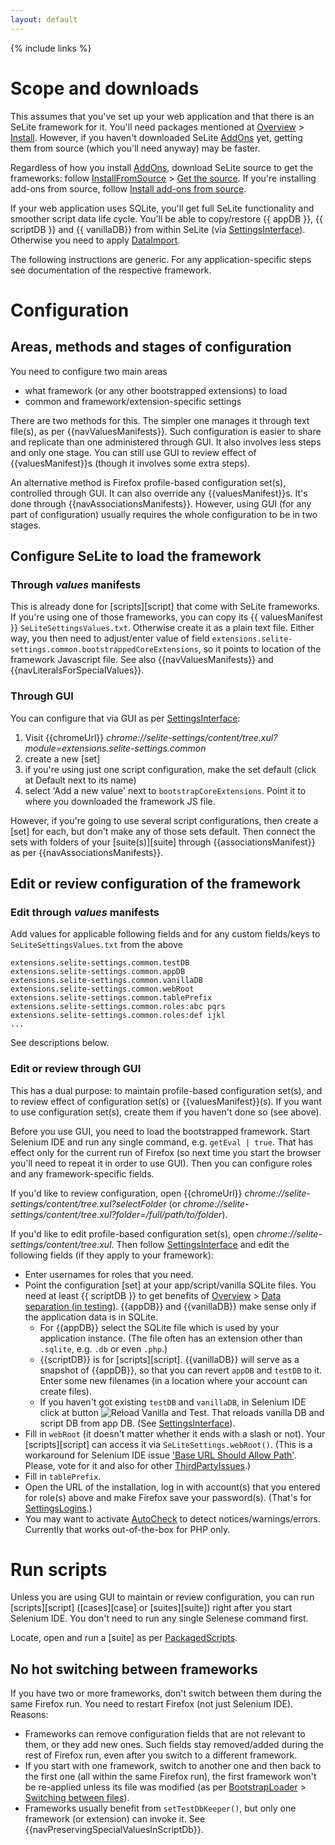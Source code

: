 ```yaml
---
layout: default
---
```

{% include links %}

# Scope and downloads #
This assumes that you've set up your web application and that there is an SeLite framework for it. You'll need packages mentioned at [Overview](./) > [Install](./#install). However, if you haven't downloaded SeLite [AddOns](AddOns) yet, getting them from source (which you'll need anyway) may be faster.

Regardless of how you install [AddOns](AddOns), download SeLite source to get the frameworks: follow [InstallFromSource](InstallFromSource) > [Get the source](InstallFromSource#get-the-source). If you're installing add-ons from source, follow [Install add-ons from source](InstallFromSource#install-add-ons-from-source).

If your web application uses SQLite, you'll get full SeLite functionality and smoother script data life cycle. You'll be able to copy/restore {{ appDB }}, {{ scriptDB }} and {{ vanillaDB}} from within SeLite (via [SettingsInterface](SettingsInterface)). Otherwise you need to apply [DataImport](DataImport).

The following instructions are generic. For any application-specific steps see documentation of the respective framework.

# Configuration #

## Areas, methods and stages of configuration ##
You need to configure two main areas

  * what framework (or any other bootstrapped extensions) to load
  * common and framework/extension-specific settings

There are two methods for this. The simpler one manages it through text file(s), as per {{navValuesManifests}}. Such configuration is easier to share and replicate than one administered through GUI. It also involves less steps and only one stage. You can still use GUI to review effect of {{valuesManifest}}s (though it involves some extra steps).

An alternative method is Firefox profile-based configuration set(s), controlled through GUI. It can also override any {{valuesManifest}}s. It's done through {{navAssociationsManifests}}. However, using GUI (for any part of configuration) usually requires the whole configuration to be in two stages.

## Configure SeLite to load the framework ##

### Through _values_ manifests ###
This is already done for [scripts][script] that come with SeLite frameworks. If you're using one of those frameworks, you can copy its {{ valuesManifest }} `SeLiteSettingsValues.txt`. Otherwise create it as a plain text file. Either way, you then need to adjust/enter value of field `extensions.selite-settings.common.bootstrappedCoreExtensions`, so it points to location of the framework Javascript file. See also {{navValuesManifests}} and {{navLiteralsForSpecialValues}}.

### Through GUI ###
<!-- @TODO eliminate or Move to SettingsInterface? -->
You can configure that via GUI as per [SettingsInterface](SettingsInterface):

  1. Visit {{chromeUrl}} _chrome://selite-settings/content/tree.xul?module=extensions.selite-settings.common_
  2. create a new [set]
  3. if you're using just one script configuration, make the set default (click at Default next to its name)
  4. select 'Add a new value' next to `bootstrapCoreExtensions`. Point it to where you downloaded the framework JS file.

However, if you're going to use several script configurations, then create a [set] for each, but don't make any of those sets default. Then connect the sets with folders of your [suite(s)][suite] through {{associationsManifest}} as per {{navAssociationsManifests}}.

## Edit or review configuration of the framework ##

### Edit through _values_ manifests ###
Add values for applicable following fields and for any custom fields/keys to `SeLiteSettingsValues.txt` from the above

```
extensions.selite-settings.common.testDB
extensions.selite-settings.common.appDB
extensions.selite-settings.common.vanillaDB
extensions.selite-settings.common.webRoot
extensions.selite-settings.common.tablePrefix
extensions.selite-settings.common.roles:abc pqrs
extensions.selite-settings.common.roles:def ijkl
...
```
See descriptions below.

### Edit or review through GUI ###
This has a dual purpose: to maintain profile-based configuration set(s), and to review effect of configuration set(s) or {{valuesManifest}}(s). If you want to use configuration set(s), create them if you haven't done so (see above).

Before you use GUI, you need to load the bootstrapped framework. Start Selenium IDE and run any single command, e.g. `getEval | true`. That has effect only for the current run of Firefox (so next time you start the browser you'll need to repeat it in order to use GUI). Then you can configure roles and any framework-specific fields.

If you'd like to review configuration, open {{chromeUrl}} _chrome://selite-settings/content/tree.xul?selectFolder_ (or _chrome://selite-settings/content/tree.xul?folder=/full/path/to/folder_).

If you'd like to edit profile-based configuration set(s), open _chrome://selite-settings/content/tree.xul_. Then follow [SettingsInterface](SettingsInterface) and edit the following fields (if they apply to your framework):

  * Enter usernames for roles that you need.
  * Point the configuration [set] at your app/script/vanilla SQLite files. You need at least {{ scriptDB }} to get benefits of [Overview](./) > [Data separation (in testing)](./#data-separation-in-testing). {{appDB}} and {{vanillaDB}} make sense only if the application data is in SQLite.
    * For {{appDB}} select the SQLite file which is used by your application instance. (The file often has an extension other than `.sqlite`, e.g. `.db` or even `.php`.)
    * {{scriptDB}} is for [scripts][script]. {{vanillaDB}} will serve as a snapshot of {{appDB}}, so that you can revert `appDB` and `testDB` to it. Enter some new filenames (in a location where your account can create files).
    * If you haven't got existing `testDB` and `vanillaDB`, in Selenium IDE click at button ![Reload Vanilla and Test](https://raw.githubusercontent.com/selite/selite/master/settings/src/chrome/skin/classic/reload_vanilla_and_test.png). That reloads vanilla DB and script DB from app DB. (See [SettingsInterface](SettingsInterface)).
  * Fill in `webRoot` (it doesn't matter whether it ends with a slash or not). Your [scripts][script] can access it via `SeLiteSettings.webRoot()`. (This is a workaround for Selenium IDE issue ['Base URL Should Allow Path'](http://code.google.com/p/selenium/issues/detail?id=3116). Please, vote for it and also for other [ThirdPartyIssues](ThirdPartyIssues).)
  * Fill in `tablePrefix`.
  * Open the URL of the installation, log in with account(s) that you entered for role(s) above and make Firefox save your password(s). (That's for [SettingsLogins](SettingsLogins).)
  * You may want to activate [AutoCheck](AutoCheck) to detect notices/warnings/errors. Currently that works out-of-the-box for PHP only.

# Run scripts
Unless you are using GUI to maintain or review configuration, you can run [scripts][script] ([cases][case] or [suites][suite]) right after you start Selenium IDE. You don't need to run any single Selenese command first.

Locate, open and run a [suite] as per [PackagedScripts](PackagedScripts).

## No hot switching between frameworks ##
If you have two or more frameworks, don't switch between them during the same Firefox run. You need to restart Firefox (not just Selenium IDE). Reasons:

  * Frameworks can remove configuration fields that are not relevant to them, or they add new ones. Such fields stay removed/added during the rest of Firefox run, even after you switch to a different framework.
  * If you start with one framework, switch to another one and then back to the first one (all within the same Firefox run), the first framework won't be re-applied unless its file was modified (as per [BootstrapLoader](BootstrapLoader) > [Switching between files](BootstrapLoader#switching-between-files)).
  * Frameworks usually benefit from `setTestDbKeeper()`, but only one framework (or extension) can invoke it. See {{navPreservingSpecialValuesInScriptDb}}.